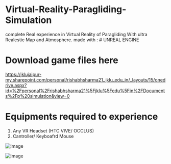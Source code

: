 # Virtual-Reality-Paragliding-Simulation

complete Real experience in Virtual Reality of Paragliding With ultra Realestic Map and Atmosphere.
made with : # UNREAL ENGINE

# Download game files here
https://jklujaipur-my.sharepoint.com/personal/rishabhsharma21_jklu_edu_in/_layouts/15/onedrive.aspx?id=%2Fpersonal%2Frishabhsharma21%5Fjklu%5Fedu%5Fin%2FDocuments%2Fp%20simulation&view=0

# Equipments required to experience
1. Any VR Headset (HTC VIVE/ OCCLUS)
2. Cantroller/ Keyboafrd Mouse


![image](https://github.com/Rishabh-Sh1rma/Virtual-Reality-Paragliding-Simulation/assets/130218510/38795f4c-93c7-40ad-a63f-9a3da2592ec0)

![image](https://github.com/Rishabh-Sh1rma/Virtual-Reality-Paragliding-Simulation/assets/130218510/7252f24c-1f3e-4ad8-b320-f5a9bfa88322)



